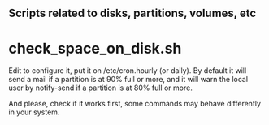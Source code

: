 ## Scripts related to disks, partitions, volumes, etc

# check_space_on_disk.sh

Edit to configure it, put it on /etc/cron.hourly (or daily). By default it will send a mail if a partition is at 90% full or more, and it will warn the local user by notify-send if a partition is at 80% full or more.

And please, check if it works first, some commands may behave differently in your system.

